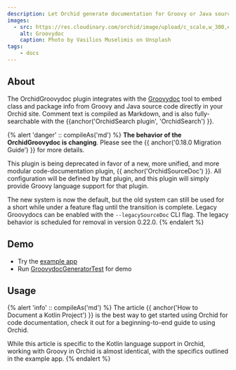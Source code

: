 ```yaml
---
description: Let Orchid generate documentation for Groovy or Java sources.
images:
  - src: https://res.cloudinary.com/orchid/image/upload/c_scale,w_300,e_blur:150/v1550345984/plugins/groovydoc.jpg
    alt: Groovydoc
    caption: Photo by Vasilios Muselimis on Unsplash
tags:
    - docs
---
```


## About

The OrchidGroovydoc plugin integrates with the 
[Groovydoc](https://docs.groovy-lang.org/latest/html/documentation/#_groovydoc_the_groovy_java_documentation_generator) 
tool to embed class and package info from Groovy and Java source code directly in your Orchid site. Comment text is 
compiled as Markdown, and is also fully-searchable with the {{anchor('OrchidSearch plugin', 'OrchidSearch') }}.

{% alert 'danger' :: compileAs('md') %}
**The behavior of the OrchidGroovydoc is changing**. Please see the {{ anchor('0.18.0 Migration Guide') }} for more details.

This plugin is being deprecated in favor of a new, more unified, and more modular code-documentation plugin, 
{{ anchor('OrchidSourceDoc') }}. All configuration will be defined by that plugin, and this plugin will simply provide
Groovy language support for that plugin.

The new system is now the default, but the old system can still be used for a short while under a feature flag until the
transition is complete. Legacy Groovydocs can be enabled with the `--legacySourceDoc` CLI flag. The legacy behavior is
scheduled for removal in version 0.22.0.
{% endalert %}

## Demo

- Try the [example app](https://github.com/orchidhq/OrchidTutorials/tree/master/groovy-site)
- Run [GroovydocGeneratorTest](https://github.com/orchidhq/orchid/blob/dev/plugins/OrchidGroovydoc/src/test/kotlin/com/eden/orchid/groovydoc/NewGroovydocGeneratorTest.kt) for demo

## Usage

{% alert 'info' :: compileAs('md') %}
The article {{ anchor('How to Document a Kotlin Project') }} is the best way to get started using Orchid for code 
documentation, check it out for a beginning-to-end guide to using Orchid. 

While this article is specific to the Kotlin language support in Orchid, working with Groovy in Orchid is almost 
identical, with the specifics outlined in the example app.
{% endalert %}
